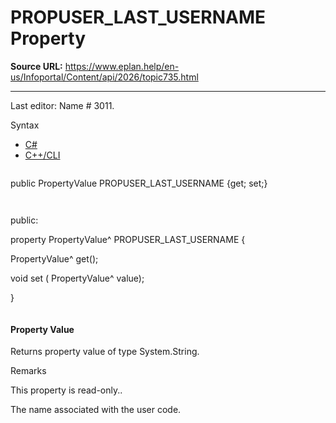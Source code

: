 # PROPUSER_LAST_USERNAME Property

**Source URL:** https://www.eplan.help/en-us/Infoportal/Content/api/2026/topic735.html

---

Last editor: Name # 3011.

Syntax

- [C#](#i-syntax-CS)
- [C++/CLI](#i-syntax-CPP2005)

```
```
public PropertyValue PROPUSER_LAST_USERNAME {get; set;}
```
```

```
```
public:

property PropertyValue^ PROPUSER_LAST_USERNAME {

   PropertyValue^ get();

   void set (    PropertyValue^ value);

}
```
```

#### Property Value

Returns property value of type System.String.

Remarks

This property is read-only..

The name associated with the user code.
